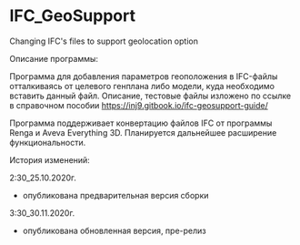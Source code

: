 # IFC_GeoSupport
Changing IFC's files to support geolocation option

Описание программы:

Программа для добавления параметров геоположения в IFC-файлы отталкиваясь от целевого генплана либо модели, куда необходимо вставить данный файл. 
Описание, тестовые файлы изложено по ссылке в справочном пособии https://inj9.gitbook.io/ifc-geosupport-guide/

Программа поддерживает конвертацию файлов IFC от программы Renga и Aveva Everything 3D. Планируется дальнейшее расширение функциональности.

История изменений:

2:30_25.10.2020г.

- опубликована предварительная версия сборки

3:30_30.11.2020г.

- опубликована обновленная версия, пре-релиз

